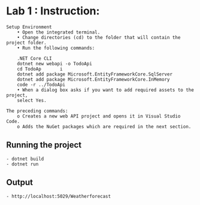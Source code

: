 # Lab 1 : Instruction: 

    Setup Environment
        • Open the integrated terminal.
        • Change directories (cd) to the folder that will contain the project folder.
        • Run the following commands:

        .NET Core CLI
        dotnet new webapi -o TodoApi
        cd TodoAp       i
        dotnet add package Microsoft.EntityFrameworkCore.SqlServer
        dotnet add package Microsoft.EntityFrameworkCore.InMemory
        code -r ../TodoApi
        • When a dialog box asks if you want to add required assets to the project,
        select Yes.

    The preceding commands:
        o Creates a new web API project and opens it in Visual Studio Code.
        o Adds the NuGet packages which are required in the next section.

## Running the project
    - dotnet build
    - dotnet run

## Output 
    - http://localhost:5029/Weatherforecast